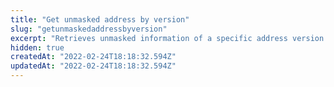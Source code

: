 ```yaml
---
title: "Get unmasked address by version"
slug: "getunmaskedaddressbyversion"
excerpt: "Retrieves unmasked information of a specific address version of a given client."
hidden: true
createdAt: "2022-02-24T18:18:32.594Z"
updatedAt: "2022-02-24T18:18:32.594Z"
---
```

